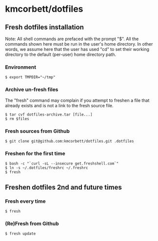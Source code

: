 # kmcorbett/dotfiles

## Fresh dotfiles installation

Note: All shell commands are prefaced with the prompt "$". All the
commands shown here must be run in the user's home directory. In other
words, we assume here that the user has used "cd" to set their working
directory to the default (per-user) home directory path.

### Environment

    $ export TMPDIR="~/tmp"

### Archive un-fresh files

The "fresh" command may complain if you attempt to freshen a file that
already exists and is not a link to the fresh source file.

    $ tar cvf dotfiles-archive.tar [file...]
    $ rm $files

### Fresh sources from Github

    $ git clone git@github.com:kmcorbett/dotfiles.git .dotfiles

### Freshen for the first time

    $ bash -c "`curl -sL --insecure get.freshshell.com`"
    $ ln -s ~/.dotfiles/freshrc ~/.freshrc
    $ fresh

## Freshen dotfiles 2nd and future times

### Fresh every time

    $ fresh

### (Re)Fresh from Github

    $ fresh update

